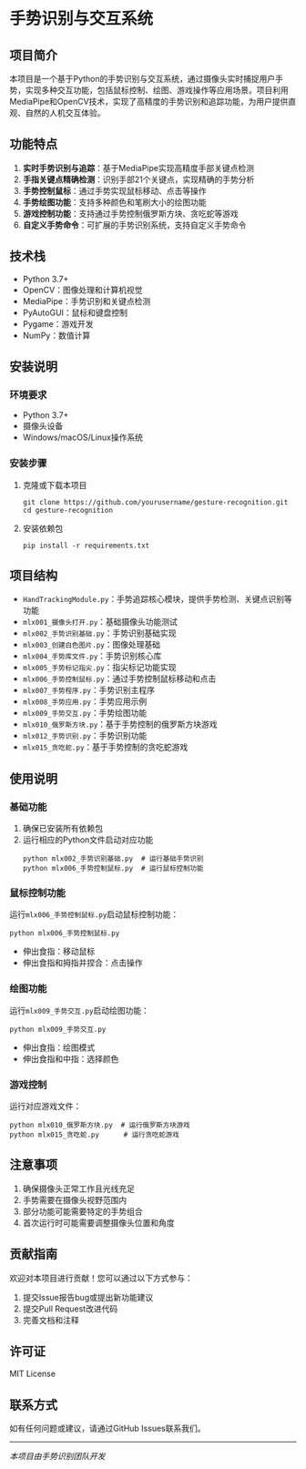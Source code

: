 # 手势识别与交互系统

## 项目简介
本项目是一个基于Python的手势识别与交互系统，通过摄像头实时捕捉用户手势，实现多种交互功能，包括鼠标控制、绘图、游戏操作等应用场景。项目利用MediaPipe和OpenCV技术，实现了高精度的手势识别和追踪功能，为用户提供直观、自然的人机交互体验。

## 功能特点
1. **实时手势识别与追踪**：基于MediaPipe实现高精度手部关键点检测
2. **手指关键点精确检测**：识别手部21个关键点，实现精确的手势分析
3. **手势控制鼠标**：通过手势实现鼠标移动、点击等操作
4. **手势绘图功能**：支持多种颜色和笔刷大小的绘图功能
5. **游戏控制功能**：支持通过手势控制俄罗斯方块、贪吃蛇等游戏
6. **自定义手势命令**：可扩展的手势识别系统，支持自定义手势命令

## 技术栈
- Python 3.7+
- OpenCV：图像处理和计算机视觉
- MediaPipe：手势识别和关键点检测
- PyAutoGUI：鼠标和键盘控制
- Pygame：游戏开发
- NumPy：数值计算

## 安装说明

### 环境要求
- Python 3.7+
- 摄像头设备
- Windows/macOS/Linux操作系统

### 安装步骤
1. 克隆或下载本项目
   ```
   git clone https://github.com/yourusername/gesture-recognition.git
   cd gesture-recognition
   ```

2. 安装依赖包
   ```
   pip install -r requirements.txt
   ```

## 项目结构
- `HandTrackingModule.py`：手势追踪核心模块，提供手势检测、关键点识别等功能
- `mlx001_摄像头打开.py`：基础摄像头功能测试
- `mlx002_手势识别基础.py`：手势识别基础实现
- `mlx003_创建白色图片.py`：图像处理基础
- `mlx004_手势库文件.py`：手势识别核心库
- `mlx005_手势标记指尖.py`：指尖标记功能实现
- `mlx006_手势控制鼠标.py`：通过手势控制鼠标移动和点击
- `mlx007_手势程序.py`：手势识别主程序
- `mlx008_手势应用.py`：手势应用示例
- `mlx009_手势交互.py`：手势绘图功能
- `mlx010_俄罗斯方块.py`：基于手势控制的俄罗斯方块游戏
- `mlx012_手势识别.py`：手势识别功能
- `mlx015_贪吃蛇.py`：基于手势控制的贪吃蛇游戏

## 使用说明

### 基础功能
1. 确保已安装所有依赖包
2. 运行相应的Python文件启动对应功能
   ```
   python mlx002_手势识别基础.py  # 运行基础手势识别
   python mlx006_手势控制鼠标.py  # 运行鼠标控制功能
   ```

### 鼠标控制功能
运行`mlx006_手势控制鼠标.py`启动鼠标控制功能：
```
python mlx006_手势控制鼠标.py
```
- 伸出食指：移动鼠标
- 伸出食指和拇指并捏合：点击操作

### 绘图功能
运行`mlx009_手势交互.py`启动绘图功能：
```
python mlx009_手势交互.py
```
- 伸出食指：绘图模式
- 伸出食指和中指：选择颜色

### 游戏控制
运行对应游戏文件：
```
python mlx010_俄罗斯方块.py  # 运行俄罗斯方块游戏
python mlx015_贪吃蛇.py      # 运行贪吃蛇游戏
```

## 注意事项
1. 确保摄像头正常工作且光线充足
2. 手势需要在摄像头视野范围内
3. 部分功能可能需要特定的手势组合
4. 首次运行时可能需要调整摄像头位置和角度

## 贡献指南
欢迎对本项目进行贡献！您可以通过以下方式参与：
1. 提交Issue报告bug或提出新功能建议
2. 提交Pull Request改进代码
3. 完善文档和注释

## 许可证
MIT License

## 联系方式
如有任何问题或建议，请通过GitHub Issues联系我们。

---

*本项目由手势识别团队开发*
